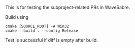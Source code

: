 This is for testing the subproject-related PRs in WaveSabre.

Build using
```
cmake [SOURCE_ROOT] -A Win32
cmake --build . --config Release
```

Test is successful if diff is empty after build.
